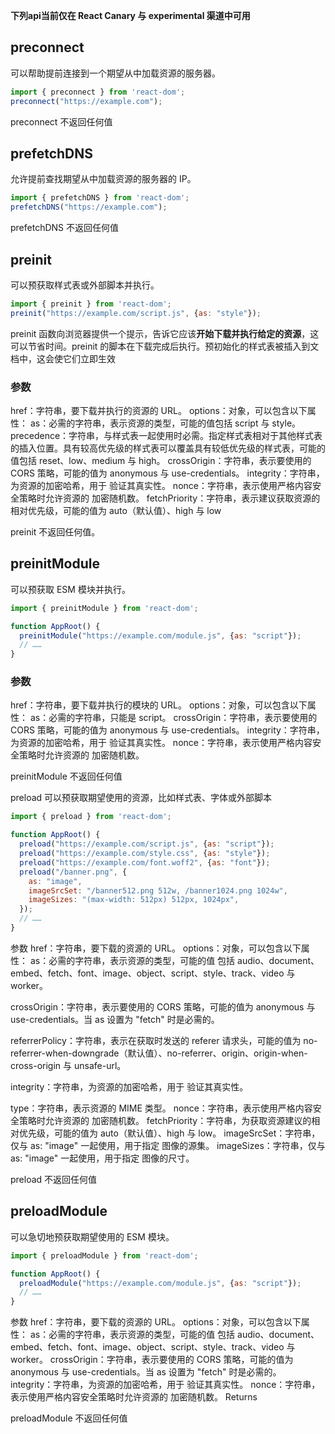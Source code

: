 **下列api当前仅在 React Canary 与 experimental 渠道中可用**

## preconnect 
可以帮助提前连接到一个期望从中加载资源的服务器。
```js
import { preconnect } from 'react-dom';
preconnect("https://example.com");
```
preconnect 不返回任何值

## prefetchDNS
允许提前查找期望从中加载资源的服务器的 IP。
```js
import { prefetchDNS } from 'react-dom';
prefetchDNS("https://example.com");
```
prefetchDNS 不返回任何值

## preinit 
可以预获取样式表或外部脚本并执行。
```js
import { preinit } from 'react-dom';
preinit("https://example.com/script.js", {as: "style"});
```
preinit 函数向浏览器提供一个提示，告诉它应该**开始下载并执行给定的资源**，这可以节省时间。preinit 的脚本在下载完成后执行。预初始化的样式表被插入到文档中，这会使它们立即生效

### 参数 
href：字符串，要下载并执行的资源的 URL。
options：对象，可以包含以下属性：
  as：必需的字符串，表示资源的类型，可能的值包括 script 与 style。
  precedence：字符串，与样式表一起使用时必需。指定样式表相对于其他样式表的插入位置。具有较高优先级的样式表可以覆盖具有较低优先级的样式表，可能的值包括 reset、low、medium 与 high。
  crossOrigin：字符串，表示要使用的 CORS 策略，可能的值为 anonymous 与 use-credentials。
  integrity：字符串，为资源的加密哈希，用于 验证其真实性。
  nonce：字符串，表示使用严格内容安全策略时允许资源的 加密随机数。
  fetchPriority：字符串，表示建议获取资源的相对优先级，可能的值为 auto（默认值）、high 与 low

preinit 不返回任何值。


## preinitModule 
可以预获取 ESM 模块并执行。
```js
import { preinitModule } from 'react-dom';

function AppRoot() {
  preinitModule("https://example.com/module.js", {as: "script"});
  // ……
}
```
### 参数 
href：字符串，要下载并执行的模块的 URL。
options：对象，可以包含以下属性：
  as：必需的字符串，只能是 script。
  crossOrigin：字符串，表示要使用的 CORS 策略，可能的值为 anonymous 与 use-credentials。
  integrity：字符串，为资源的加密哈希，用于 验证其真实性。
  nonce：字符串，表示使用严格内容安全策略时允许资源的 加密随机数。

preinitModule 不返回任何值

preload 
可以预获取期望使用的资源，比如样式表、字体或外部脚本

```js
import { preload } from 'react-dom';

function AppRoot() {
  preload("https://example.com/script.js", {as: "script"});
  preload("https://example.com/style.css", {as: "style"});
  preload("https://example.com/font.woff2", {as: "font"});
  preload("/banner.png", {
    as: "image",
    imageSrcSet: "/banner512.png 512w, /banner1024.png 1024w",
    imageSizes: "(max-width: 512px) 512px, 1024px",
  });
  // ……
}
```

参数 
href：字符串，要下载的资源的 URL。
options：对象，可以包含以下属性：
  as：必需的字符串，表示资源的类型，可能的值 包括 audio、document、embed、fetch、font、image、object、script、style、track、video 与 worker。

  crossOrigin：字符串，表示要使用的 CORS 策略，可能的值为 anonymous 与 use-credentials。当 as 设置为 "fetch" 时是必需的。

  referrerPolicy：字符串，表示在获取时发送的 referer 请求头，可能的值为 no-referrer-when-downgrade（默认值）、no-referrer、origin、origin-when-cross-origin 与 unsafe-url。

  integrity：字符串，为资源的加密哈希，用于 验证其真实性。

  type：字符串，表示资源的 MIME 类型。
  nonce：字符串，表示使用严格内容安全策略时允许资源的 加密随机数。
  fetchPriority：字符串，为获取资源建议的相对优先级，可能的值为 auto（默认值）、high 与 low。
  imageSrcSet：字符串，仅与 as: "image" 一起使用，用于指定 图像的源集。
  imageSizes：字符串，仅与 as: "image" 一起使用，用于指定 图像的尺寸。

preload 不返回任何值


## preloadModule
可以急切地预获取期望使用的 ESM 模块。
```js
import { preloadModule } from 'react-dom';

function AppRoot() {
  preloadModule("https://example.com/module.js", {as: "script"});
  // ……
}
```

参数 
  href：字符串，要下载的资源的 URL。
  options：对象，可以包含以下属性：
    as：必需的字符串，表示资源的类型，可能的值 包括 audio、document、embed、fetch、font、image、object、script、style、track、video 与 worker。
    crossOrigin：字符串，表示要使用的 CORS 策略，可能的值为 anonymous 与 use-credentials。当 as 设置为 "fetch" 时是必需的。
    integrity：字符串，为资源的加密哈希，用于 验证其真实性。
    nonce：字符串，表示使用严格内容安全策略时允许资源的 加密随机数。
    Returns 
  
preloadModule 不返回任何值
